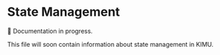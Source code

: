 # State Management

🚧 Documentation in progress.

This file will soon contain information about state management in KIMU.
